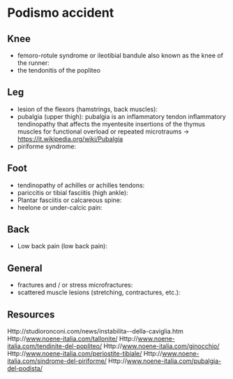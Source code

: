 Podismo accident
================

Knee
----
- femoro-rotule syndrome or ileotibial bandule also known as the knee of the runner:
- the tendonitis of the popliteo

Leg
---
- lesion of the flexors (hamstrings, back muscles):
- pubalgia (upper thigh): pubalgia is an inflammatory tendon inflammatory tendinopathy that affects the myentesite insertions of the thymus muscles for functional overload or repeated microtraums -> https://it.wikipedia.org/wiki/Pubalgia
- piriforme syndrome:

Foot
----
- tendinopathy of achilles or achilles tendons:
- pariccitis or tibial fasciitis (high ankle):
- Plantar fasciitis or calcareous spine:
- heelone or under-calcic pain:

Back
----
- Low back pain (low back pain):

General
-------
- fractures and / or stress microfractures:
- scattered muscle lesions (stretching, contractures, etc.):

Resources
---------
Http://studioronconi.com/news/instabilita--della-caviglia.htm
Http://www.noene-italia.com/tallonite/
Http://www.noene-italia.com/tendinite-del-popliteo/
Http://www.noene-italia.com/ginocchio/
Http://www.noene-italia.com/periostite-tibiale/
Http://www.noene-italia.com/sindrome-del-piriforme/
Http://www.noene-italia.com/pubalgia-del-podista/
